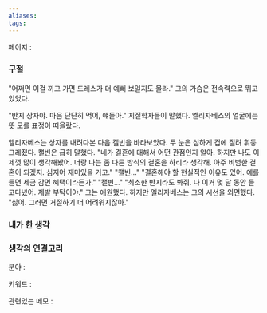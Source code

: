 ```yaml
---
aliases: 
tags:
---
```

페이지 : 

### 구절
"어쩌면 이걸 끼고 가면 드레스가 더 예뻐 보일지도 몰라."
그의 가슴은 전속력으로 뛰고 있었다.

"반지 상자야. 마음 단단히 먹어, 얘들아."
지질학자들이 말했다. 엘리자베스의 얼굴에는 뜻 모를 표정이 떠올랐다.

엘리자베스는 상자를 내려다본 다음 캘빈을 바라보았다. 두 눈은 심하게 겁에 질려 휘둥그레졌다. 캘빈은 급히 말했다.
"네가 결혼에 대해서 어떤 관점인지 알아. 하지만 나도 이제껏 많이 생각해봤어. 너랑 나는 좀 다른 방식의 결혼을 하리라 생각해. 아주 비범한 결혼이 되겠지. 심지어 재미있을 거고."
"캘빈..."
"결혼해야 할 현실적인 이유도 있어. 예를 들면 세금 감면 혜택이라든가."
"캘빈..."
"최소한 반지라도 봐줘. 나 이거 몇 달 동안 들고다녔어. 제발 부탁이야."
그는 애원했다. 하지만 엘리자베스는 그의 시선을 외면했다.
"싫어. 그러면 거절하기 더 어려워지잖아."



### 내가 한 생각


### 생각의 연결고리
분야 : 

키워드 : 

관련있는 메모 : 